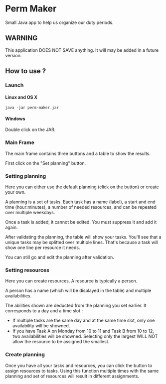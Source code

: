 # Perm Maker
Small Java app to help us organize our duty periods.

## WARNING
This application DOES NOT SAVE anything. It will may be added in a future version.

## How to use ?
### Launch
#### Linux and OS X
```
java -jar perm-maker.jar
```
#### Windows
Double click on the JAR.

### Main Frame
The main frame contains three buttons and a table to show the results.

First click on the "Set planning" button.

### Setting planning
Here you can either use the default planning (click on the button) or create your own.

A planning is a set of tasks. Each task has a name (label), a start and end time (hour:minutes), a number of needed resources, and can be repeated over multiple weekdays.

Once a task is added, it cannot be edited. You must suppress it and add it again.

After validating the planning, the table will show your tasks. You'll see that a unique tasks may be splitted over multiple lines. That's because a task will show one line per resource it needs.

You can still go and edit the planning after validation.

### Setting resources
Here you can create resources. A resource is typically a person.

A person has a name (which will be displayed in the table) and multiple availabilities.

The abilities shown are deducted from the planning you set earlier. It corresponds to a day and a time slot :

- If multiple tasks are the same day and at the same time slot, only one availability will be showned.
- If you have Task A on Monday from 10 to 11 and Task B from 10 to 12, two availabilities will be showned. Selecting only the largest WILL NOT allow the resource to be assigned the smallest.

### Create planning
Once you have all your tasks and resources, you can click the button to assign resources to tasks. Using this function multiple times with the same planning and set of resources will result in different assignments.

